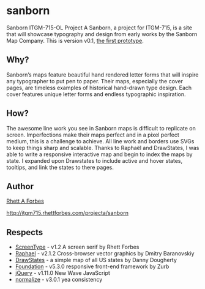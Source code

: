 sanborn
=======
Sanborn ITGM-715-OL Project A
Sanborn, a project for ITGM-715, is a site that will showcase typography and design from early works by the Sanborn Map Company. This is version v0.1, [the first prototype](http://itgm715.rhettforbes.com/projecta/sanborn). 
## Why?
Sanborn’s maps feature beautiful hand rendered letter forms that will inspire any typographer to put pen to paper. Their maps, especially the cover pages, are timeless examples of historical hand-drawn type design. Each cover features unique letter forms and endless typographic inspiration.
## How?
The awesome line work you see in Sanborn maps is difficult to replicate on screen. Imperfections make their maps perfect and in a pixel perfect medium, this is a challenge to achieve. All line work and borders use SVGs to keep things sharp and scalable. Thanks to Raphaël and DrawStates, I was able to write a responsive interactive map and begin to index the maps by state. I expanded upon Drawstates to include active and hover states, tooltips, and link the states to there pages. 
## Author
[Rhett A Forbes](http://rhettforbes.com/)

http://itgm715.rhettforbes.com/projecta/sanborn
## Respects
* [ScreenType](http://screentype.rhettforbes.com/) - v1.2 A screen serif by Rhett Forbes
* [Raphael](https://github.com/DmitryBaranovskiy/raphael/) - v2.1.2 Cross-browser vector graphics by Dmitry Baranovskiy
* [DrawStates](https://github.com/mcclatchy/DrawStates) - a simple map of all US states by Danny Dougherty
* [Foundation](https://github.com/zurb/foundation) - v5.3.0 responsive front-end framework by Zurb
* [jQuery](https://github.com/jquery/jquery) - v1.11.0 New Wave JavaScript
* [normalize](https://github.com/necolas/normalize.css) - v3.0.1 yea consistency
